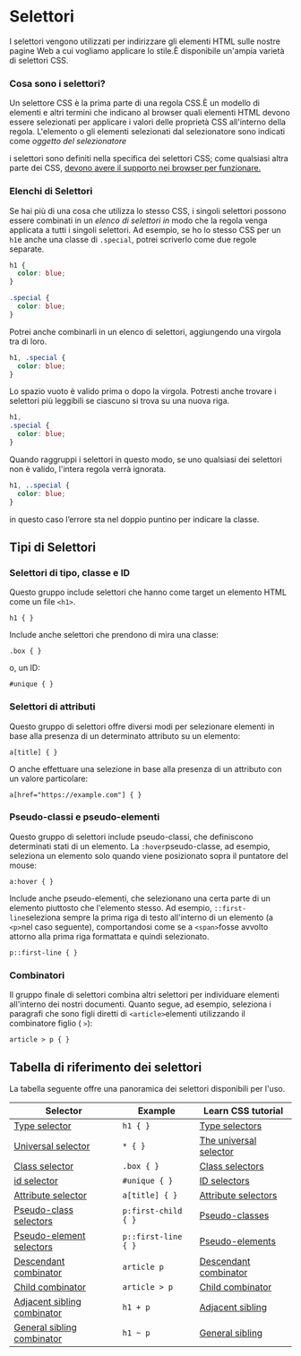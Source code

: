 # Selettori

I selettori vengono utilizzati per indirizzare gli elementi HTML sulle nostre pagine Web a cui vogliamo applicare lo stile.È disponibile un'ampia varietà di selettori CSS.

### Cosa sono i selettori?

Un selettore CSS è la prima parte di una regola CSS.È un modello di elementi e altri termini che indicano al browser quali  elementi HTML devono essere selezionati per applicare i valori delle  proprietà CSS all'interno della regola. L'elemento o gli elementi selezionati dal selezionatore sono indicati come *oggetto del selezionatore*

i selettori sono definiti nella specifica dei selettori CSS; come qualsiasi altra parte dei CSS, <u>devono avere il supporto nei browser per funzionare.</u>

### Elenchi di Selettori

Se hai più di una cosa che utilizza lo stesso CSS, i singoli selettori possono essere combinati in un *elenco di selettori in* modo che la regola venga applicata a tutti i singoli selettori. Ad esempio, se ho lo stesso CSS per un `h1`e anche una classe di `.special`, potrei scriverlo come due regole separate.

```css
h1 {
  color: blue;
}

.special {
  color: blue;
}
```

Potrei anche combinarli in un elenco di selettori, aggiungendo una virgola tra di loro.

```css
h1, .special {
  color: blue;
}
```

Lo spazio vuoto è valido prima o dopo la virgola. Potresti anche trovare i selettori più leggibili se ciascuno si trova su una nuova riga.

```css
h1,
.special {
  color: blue;
}
```

Quando raggruppi i selettori in questo modo, se uno qualsiasi dei selettori non è valido, l'intera regola verrà ignorata.

```css
h1, ..special {
  color: blue;
}
```

in questo caso l’errore sta nel doppio puntino per indicare la classe.

## Tipi di Selettori

### Selettori di tipo, classe e ID

Questo gruppo include selettori che hanno come target un elemento HTML come un file `<h1>`.

```
h1 { }
```

Include anche selettori che prendono di mira una classe:

```
.box { }
```

o, un ID:

```
#unique { }
```

### Selettori di attributi

Questo gruppo di selettori offre diversi modi per selezionare elementi in base alla presenza di un determinato attributo su un elemento:

```
a[title] { }
```

O anche effettuare una selezione in base alla presenza di un attributo con un valore particolare:

```
a[href="https://example.com"] { }
```



### Pseudo-classi e pseudo-elementi

Questo gruppo di selettori include pseudo-classi, che definiscono determinati stati di un elemento. La `:hover`pseudo-classe, ad esempio, seleziona un elemento solo quando viene posizionato sopra il puntatore del mouse:

```
a:hover { }
```

Include anche pseudo-elementi, che selezionano una certa parte di un elemento piuttosto che l'elemento stesso. Ad esempio, `::first-line`seleziona sempre la prima riga di testo all'interno di un elemento (a `<p>`nel caso seguente), comportandosi come se a `<span>`fosse avvolto attorno alla prima riga formattata e quindi selezionato.

```
p::first-line { }
```

### Combinatori

Il gruppo finale di selettori combina altri selettori per individuare elementi all'interno dei nostri documenti. Quanto segue, ad esempio, seleziona i paragrafi che sono figli diretti di `<article>`elementi utilizzando il combinatore figlio ( `>`):

```
article > p { }
```

## Tabella di riferimento dei selettori

La tabella seguente offre una panoramica dei selettori disponibili per  l'uso.

| Selector                                                     | Example             | Learn CSS tutorial                                           |
| ------------------------------------------------------------ | ------------------- | ------------------------------------------------------------ |
| [Type selector](https://developer.mozilla.org/en-US/docs/Web/CSS/Type_selectors) | `h1 { }`            | [Type selectors](https://developer.mozilla.org/en-US/docs/Learn/CSS/Building_blocks/Selectors/Type_Class_and_ID_Selectors#type_selectors) |
| [Universal selector](https://developer.mozilla.org/en-US/docs/Web/CSS/Universal_selectors) | `* { }`             | [The universal selector](https://developer.mozilla.org/en-US/docs/Learn/CSS/Building_blocks/Selectors/Type_Class_and_ID_Selectors#the_universal_selector) |
| [Class selector](https://developer.mozilla.org/en-US/docs/Web/CSS/Class_selectors) | `.box { }`          | [Class selectors](https://developer.mozilla.org/en-US/docs/Learn/CSS/Building_blocks/Selectors/Type_Class_and_ID_Selectors#class_selectors) |
| [id selector](https://developer.mozilla.org/en-US/docs/Web/CSS/ID_selectors) | `#unique { }`       | [ID selectors](https://developer.mozilla.org/en-US/docs/Learn/CSS/Building_blocks/Selectors/Type_Class_and_ID_Selectors#id_selectors) |
| [Attribute selector](https://developer.mozilla.org/en-US/docs/Web/CSS/Attribute_selectors) | `a[title] { }`      | [Attribute selectors](https://developer.mozilla.org/en-US/docs/Learn/CSS/Building_blocks/Selectors/Attribute_selectors) |
| [Pseudo-class selectors](https://developer.mozilla.org/en-US/docs/Web/CSS/Pseudo-classes) | `p:first-child { }` | [Pseudo-classes](https://developer.mozilla.org/en-US/docs/Learn/CSS/Building_blocks/Selectors/Pseudo-classes_and_pseudo-elements#what_is_a_pseudo-class) |
| [Pseudo-element selectors](https://developer.mozilla.org/en-US/docs/Web/CSS/Pseudo-elements) | `p::first-line { }` | [Pseudo-elements](https://developer.mozilla.org/en-US/docs/Learn/CSS/Building_blocks/Selectors/Pseudo-classes_and_pseudo-elements#what_is_a_pseudo-element) |
| [Descendant combinator](https://developer.mozilla.org/en-US/docs/Web/CSS/Descendant_combinator) | `article p`         | [Descendant combinator](https://developer.mozilla.org/en-US/docs/Learn/CSS/Building_blocks/Selectors/Combinators#descendant_selector) |
| [Child combinator](https://developer.mozilla.org/en-US/docs/Web/CSS/Child_combinator) | `article > p`       | [Child combinator](https://developer.mozilla.org/en-US/docs/Learn/CSS/Building_blocks/Selectors/Combinators#child_combinator) |
| [Adjacent sibling combinator](https://developer.mozilla.org/en-US/docs/Web/CSS/Adjacent_sibling_combinator) | `h1 + p`            | [Adjacent sibling](https://developer.mozilla.org/en-US/docs/Learn/CSS/Building_blocks/Selectors/Combinators#adjacent_sibling) |
| [General sibling combinator](https://developer.mozilla.org/en-US/docs/Web/CSS/General_sibling_combinator) | `h1 ~ p`            | [General sibling](https://developer.mozilla.org/en-US/docs/Learn/CSS/Building_blocks/Selectors/Combinators#general_sibling) |
